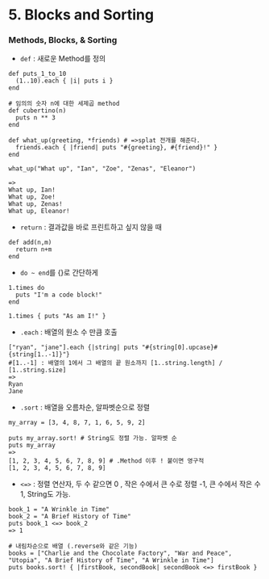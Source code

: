 # 5. Blocks and Sorting

### Methods, Blocks, & Sorting

* `def` : 새로운 Method를 정의 

```
def puts_1_to_10
  (1..10).each { |i| puts i }
end
```

```
# 임의의 숫자 n에 대한 세제곱 method
def cubertino(n)
  puts n ** 3
end
```

```
def what_up(greeting, *friends) # =>splat 전개를 해준다.
  friends.each { |friend| puts "#{greeting}, #{friend}!" }
end

what_up("What up", "Ian", "Zoe", "Zenas", "Eleanor")

=> 
What up, Ian!
What up, Zoe!
What up, Zenas!
What up, Eleanor!
```

* `return` : 결과값을 바로 프린트하고 싶지 않을 때
```
def add(n,m)
  return n+m
end
```

* `do ~ end`를 {}로 간단하게
```
1.times do
  puts "I'm a code block!"
end

1.times { puts "As am I!" }
```

* `.each` : 배열의 원소 수 만큼 호출
```
["ryan", "jane"].each {|string| puts "#{string[0].upcase}#{string[1..-1]}"}
#[1..-1] : 배열의 1에서 그 배열의 끝 원소까지 [1..string.length] / [1..string.size]
=>
Ryan
Jane
```

* `.sort` : 배열을 오름차순, 알파벳순으로 정렬
```
my_array = [3, 4, 8, 7, 1, 6, 5, 9, 2]

puts my_array.sort! # String도 정렬 가능. 알파벳 순
puts my_array
=>
[1, 2, 3, 4, 5, 6, 7, 8, 9] # .Method 이후 ! 붙이면 영구적
[1, 2, 3, 4, 5, 6, 7, 8, 9] 

```

* `<=>` : 정렬 연산자, 두 수 같으면 0 , 작은 수에서 큰 수로 정렬 -1, 큰 수에서 작은 수 1, String도 가능.

```
book_1 = "A Wrinkle in Time"
book_2 = "A Brief History of Time"
puts book_1 <=> book_2
=> 1
```

```
# 내림차순으로 배열 (.reverse와 같은 기능)
books = ["Charlie and the Chocolate Factory", "War and Peace", "Utopia", "A Brief History of Time", "A Wrinkle in Time"]
puts books.sort! { |firstBook, secondBook| secondBook <=> firstBook }
```



